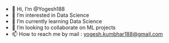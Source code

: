 - 👋 Hi, I’m @Yogesh188
- 👀 I’m interested in Data Science
- 🌱 I’m currently learning Data Science
- 💞️ I’m looking to collaborate on ML projects
- 📫 How to reach me by mail : yogesh.kumbhar188@gmail.com

<!---
Yogesh188/Yogesh188 is a ✨ special ✨ repository because its `README.md` (this file) appears on your GitHub profile.
You can click the Preview link to take a look at your changes.
--->
